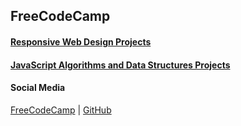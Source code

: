 ## FreeCodeCamp
#### [Responsive Web Design Projects](https://github.com/AndrewTer/freeCodeCamp/tree/master/Responsive-Web-Design-Projects)

#### [JavaScript Algorithms and Data Structures Projects](https://github.com/AndrewTer/freeCodeCamp/tree/master/Javascript-Algorithms-And-Data-Structures-Projects)

#### Social Media
[FreeCodeCamp](https://www.freecodecamp.org/andrey-terehin) | [GitHub](https://github.com/AndrewTer)
